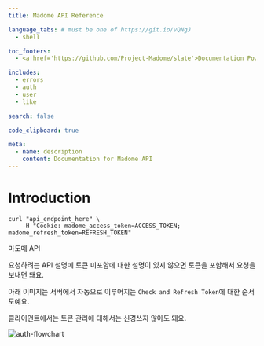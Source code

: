 ```yaml
---
title: Madome API Reference

language_tabs: # must be one of https://git.io/vQNgJ
  - shell

toc_footers:
  - <a href='https://github.com/Project-Madome/slate'>Documentation Powered by Slate</a>

includes:
  - errors
  - auth
  - user
  - like

search: false

code_clipboard: true

meta:
  - name: description
    content: Documentation for Madome API
---
```


# Introduction

```shell
curl "api_endpoint_here" \
    -H "Cookie: madome_access_token=ACCESS_TOKEN; madome_refresh_token=REFRESH_TOKEN"
```

마도메 API

요청하려는 API 설명에 토큰 미포함에 대한 설명이 있지 않으면 토큰을 포함해서 요청을 보내면 돼요.

아래 이미지는 서버에서 자동으로 이루어지는 `Check and Refresh Token`에 대한 순서도예요.

클라이언트에서는 토큰 관리에 대해서는 신경쓰지 않아도 돼요.

![auth-flowchart](auth-flowchart.svg)

